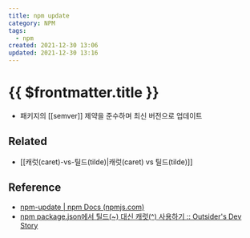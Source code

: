 ```yaml
---
title: npm update
category: NPM
tags:
  - npm
created: 2021-12-30 13:06
updated: 2021-12-30 13:16
---
```


# {{ $frontmatter.title }}

- 패키지의 [[semver]] 제약을 준수하며 최신 버전으로 업데이트

## Related

- [[캐럿(caret)-vs-틸드(tilde)|캐럿(caret) vs 틸드(tilde)]]

## Reference

- [npm-update | npm Docs (npmjs.com)](https://docs.npmjs.com/cli/v8/commands/npm-update/)
- [npm package.json에서 틸드(~) 대신 캐럿(^) 사용하기 :: Outsider's Dev Story](https://blog.outsider.ne.kr/1041)
